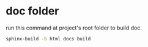 # doc folder

run this command at project's root folder to build doc.


```bash
sphinx-build -b html docs build
```